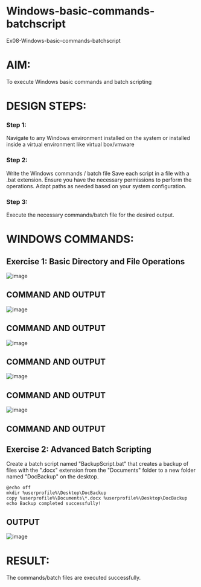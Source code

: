 # Windows-basic-commands-batchscript
Ex08-Windows-basic-commands-batchscript

# AIM:
To execute Windows basic commands and batch scripting

# DESIGN STEPS:

### Step 1:

Navigate to any Windows environment installed on the system or installed inside a virtual environment like virtual box/vmware 

### Step 2:

Write the Windows commands / batch file
Save each script in a file with a .bat extension.
Ensure you have the necessary permissions to perform the operations.
Adapt paths as needed based on your system configuration.
### Step 3:

Execute the necessary commands/batch file for the desired output. 




# WINDOWS COMMANDS:
## Exercise 1: Basic Directory and File Operations
![image](https://github.com/RoopakCS/Windows-basic-commands-batchscript/assets/139228922/f4eae015-a533-4f43-b5a3-c8ccfcef35b8)



## COMMAND AND OUTPUT

![image](https://github.com/RoopakCS/Windows-basic-commands-batchscript/assets/139228922/2a956f62-c8dc-44e8-b174-c7774eeb85f9)



## COMMAND AND OUTPUT

![image](https://github.com/RoopakCS/Windows-basic-commands-batchscript/assets/139228922/2e19d58e-1a89-4bed-b353-2cfcbe8909b7)



## COMMAND AND OUTPUT

![image](https://github.com/RoopakCS/Windows-basic-commands-batchscript/assets/139228922/36f48526-7a52-4527-b670-8f9b572f40a5)


## COMMAND AND OUTPUT

![image](https://github.com/RoopakCS/Windows-basic-commands-batchscript/assets/139228922/79c703eb-ed07-4584-952a-9a9b8f28a0df)



## COMMAND AND OUTPUT


## Exercise 2: Advanced Batch Scripting
Create a batch script named "BackupScript.bat" that creates a backup of files with the ".docx" extension from the "Documents" folder to a new folder named "DocBackup" on the desktop.

````batch
@echo off
mkdir %userprofile%\Desktop\DocBackup
copy %userprofile%\Documents\*.docx %userprofile%\Desktop\DocBackup
echo Backup completed successfully!
````

## OUTPUT

![image](https://github.com/RoopakCS/Windows-basic-commands-batchscript/assets/139228922/d1db2016-37fc-4b77-89db-d06f4916659d)




# RESULT:
The commands/batch files are executed successfully.

